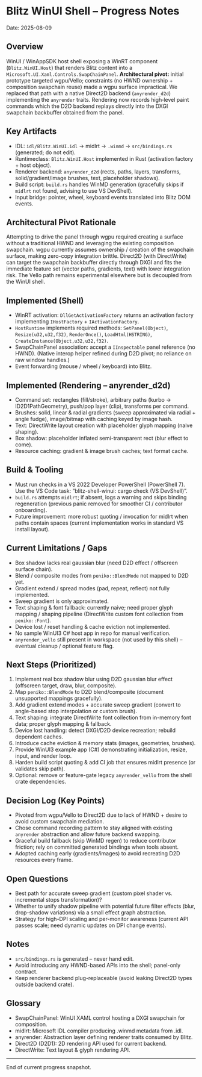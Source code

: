 # Blitz WinUI Shell – Progress Notes

Date: 2025-08-09

## Overview
WinUI / WinAppSDK host shell exposing a WinRT component (`Blitz.WinUI.Host`) that renders Blitz content into a `Microsoft.UI.Xaml.Controls.SwapChainPanel`. **Architectural pivot:** initial prototype targeted wgpu/Vello; constraints (no HWND ownership + composition swapchain reuse) made a wgpu surface impractical. We replaced that path with a native Direct2D backend (`anyrender_d2d`) implementing the `anyrender` traits. Rendering now records high‑level paint commands which the D2D backend replays directly into the DXGI swapchain backbuffer obtained from the panel.

## Key Artifacts
- IDL: `idl/Blitz.WinUI.idl` → midlrt → `.winmd` → `src/bindings.rs` (generated; do not edit).
- Runtimeclass: `Blitz.WinUI.Host` implemented in Rust (activation factory + host object).
- Renderer backend: `anyrender_d2d` (rects, paths, layers, transforms, solid/gradient/image brushes, text, placeholder shadows).
- Build script: `build.rs` handles WinMD generation (gracefully skips if `midlrt` not found, advising to use VS DevShell).
- Input bridge: pointer, wheel, keyboard events translated into Blitz DOM events.

## Architectural Pivot Rationale
Attempting to drive the panel through wgpu required creating a surface without a traditional HWND and leveraging the existing composition swapchain. wgpu currently assumes ownership / creation of the swapchain surface, making zero-copy integration brittle. Direct2D (with DirectWrite) can target the swapchain backbuffer directly through DXGI and fits the immediate feature set (vector paths, gradients, text) with lower integration risk. The Vello path remains experimental elsewhere but is decoupled from the WinUI shell.

## Implemented (Shell)
- WinRT activation: `DllGetActivationFactory` returns an activation factory implementing `IHostFactory` + `IActivationFactory`.
- `HostRuntime` implements required methods: `SetPanel(Object)`, `Resize(u32,u32,f32)`, `RenderOnce()`, `LoadHtml(HSTRING)`, `CreateInstance(Object,u32,u32,f32)`.
- SwapChainPanel association: accept a `IInspectable` panel reference (no HWND). (Native interop helper refined during D2D pivot; no reliance on raw window handles.)
- Event forwarding (mouse / wheel / keyboard) into Blitz.

## Implemented (Rendering – anyrender_d2d)
- Command set: rectangles (fill/stroke), arbitrary paths (kurbo → ID2D1PathGeometry), push/pop layer (clip), transforms per command.
- Brushes: solid, linear & radial gradients (sweep approximated via radial + angle fudge), image/bitmap with caching keyed by image hash.
- Text: DirectWrite layout creation with placeholder glyph mapping (naive shaping).
- Box shadow: placeholder inflated semi-transparent rect (blur effect to come).
- Resource caching: gradient & image brush caches; text format cache.

## Build & Tooling
- Must run checks in a VS 2022 Developer PowerShell (PowerShell 7). Use the VS Code task: “blitz-shell-winui: cargo check (VS DevShell)”.
- `build.rs` attempts `midlrt`; if absent, logs a warning and skips binding regeneration (previous panic removed for smoother CI / contributor onboarding).
- Future improvement: more robust quoting / invocation for midlrt when paths contain spaces (current implementation works in standard VS install layout).

## Current Limitations / Gaps
- Box shadow lacks real gaussian blur (need D2D effect / offscreen surface chain).
- Blend / composite modes from `peniko::BlendMode` not mapped to D2D yet.
- Gradient extend / spread modes (pad, repeat, reflect) not fully implemented.
- Sweep gradient is only approximated.
- Text shaping & font fallback: currently naive; need proper glyph mapping / shaping pipeline (DirectWrite custom font collection from `peniko::Font`).
- Device lost / reset handling & cache eviction not implemented.
- No sample WinUI3 C# host app in repo for manual verification.
- `anyrender_vello` still present in workspace (not used by this shell) – eventual cleanup / optional feature flag.

## Next Steps (Prioritized)
1. Implement real box shadow blur using D2D gaussian blur effect (offscreen target, draw, blur, composite).
2. Map `peniko::BlendMode` to D2D blend/composite (document unsupported mappings gracefully).
3. Add gradient extend modes + accurate sweep gradient (convert to angle-based stop interpolation or custom brush).
4. Text shaping: integrate DirectWrite font collection from in-memory font data; proper glyph mapping & fallback.
5. Device lost handling: detect DXGI/D2D device recreation; rebuild dependent caches.
6. Introduce cache eviction & memory stats (images, geometries, brushes).
7. Provide WinUI3 example app (C#) demonstrating initialization, resize, input, and render loop.
8. Harden build script quoting & add CI job that ensures midlrt presence (or validates skip path).
9. Optional: remove or feature-gate legacy `anyrender_vello` from the shell crate dependencies.

## Decision Log (Key Points)
- Pivoted from wgpu/Vello to Direct2D due to lack of HWND + desire to avoid custom swapchain mediation.
- Chose command recording pattern to stay aligned with existing `anyrender` abstraction and allow future backend swapping.
- Graceful build fallback (skip WinMD regen) to reduce contributor friction; rely on committed generated bindings when tools absent.
- Adopted caching early (gradients/images) to avoid recreating D2D resources every frame.

## Open Questions
- Best path for accurate sweep gradient (custom pixel shader vs. incremental stops transformation)?
- Whether to unify shadow pipeline with potential future filter effects (blur, drop-shadow variations) via a small effect graph abstraction.
- Strategy for high-DPI scaling and per-monitor awareness (current API passes scale; need dynamic updates on DPI change events).

## Notes
- `src/bindings.rs` is generated – never hand edit.
- Avoid introducing any HWND-based APIs into the shell; panel-only contract.
- Keep renderer backend plug-replaceable (avoid leaking Direct2D types outside backend crate).

## Glossary
- SwapChainPanel: WinUI XAML control hosting a DXGI swapchain for composition.
- midlrt: Microsoft IDL compiler producing .winmd metadata from .idl.
- anyrender: Abstraction layer defining renderer traits consumed by Blitz.
- Direct2D (D2D1): 2D rendering API used for current backend.
- DirectWrite: Text layout & glyph rendering API.

---
End of current progress snapshot.
